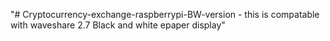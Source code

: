 "# Cryptocurrency-exchange-raspberrypi-BW-version - this is compatable with waveshare 2.7 Black and white epaper display" 
